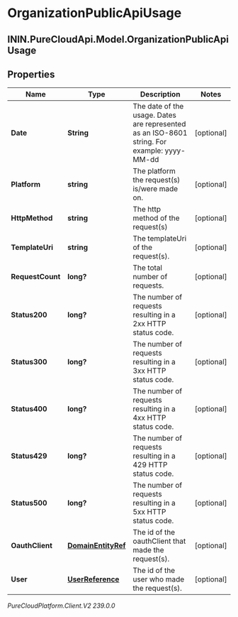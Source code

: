 # OrganizationPublicApiUsage

## ININ.PureCloudApi.Model.OrganizationPublicApiUsage

## Properties

|Name | Type | Description | Notes|
|------------ | ------------- | ------------- | -------------|
| **Date** | **String** | The date of the usage. Dates are represented as an ISO-8601 string. For example: yyyy-MM-dd | [optional] |
| **Platform** | **string** | The platform the request(s) is/were made on. | [optional] |
| **HttpMethod** | **string** | The http method of the request(s) | [optional] |
| **TemplateUri** | **string** | The templateUri of the request(s). | [optional] |
| **RequestCount** | **long?** | The total number of requests. | [optional] |
| **Status200** | **long?** | The number of requests resulting in a 2xx HTTP status code. | [optional] |
| **Status300** | **long?** | The number of requests resulting in a 3xx HTTP status code. | [optional] |
| **Status400** | **long?** | The number of requests resulting in a 4xx HTTP status code. | [optional] |
| **Status429** | **long?** | The number of requests resulting in a 429 HTTP status code. | [optional] |
| **Status500** | **long?** | The number of requests resulting in a 5xx HTTP status code. | [optional] |
| **OauthClient** | [**DomainEntityRef**](DomainEntityRef) | The id of the oauthClient that made the request(s). | [optional] |
| **User** | [**UserReference**](UserReference) | The id of the user who made the request(s). | [optional] |



_PureCloudPlatform.Client.V2 239.0.0_

